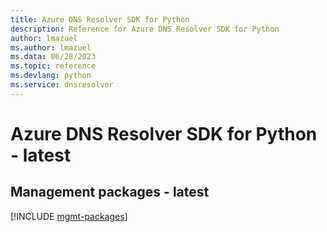 ```yaml
---
title: Azure DNS Resolver SDK for Python
description: Reference for Azure DNS Resolver SDK for Python
author: lmazuel
ms.author: lmazuel
ms.data: 06/28/2023
ms.topic: reference
ms.devlang: python
ms.service: dnsresolver
---
```

# Azure DNS Resolver SDK for Python - latest

## Management packages - latest
[!INCLUDE [mgmt-packages](dns-resolver-mgmt-index.md)]
